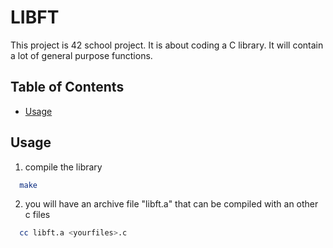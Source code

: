 # LIBFT

This project is 42 school project.
It is about coding a C library.
It will contain a lot of general purpose functions.

## Table of Contents
- [Usage](#usage)

## Usage
1. compile the library
```bash
  make
```
2. you will have an archive file "libft.a" that can be compiled with an other c files
```bash
  cc libft.a <yourfiles>.c
```
